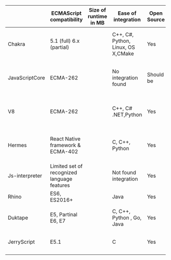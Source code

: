 |                | ECMAScript compatibility                    | Size of runtime in MB | Ease of integration                | Open Source  | WASM support                       | Ability to precompile Scripts | Intelligence within runtime                 | Support for isolation             | Multithreading support                      | OS support/architecture support | Planned support   |
|----------------|---------------------------------------------|-----------------------|------------------------------------|--------------|------------------------------------|-------------------------------|---------------------------------------------|-----------------------------------|---------------------------------------------|---------------------------------|-------------------|
| Chakra         | 5.1 (full) 6.x (partial)                    |                       | C++, C#, Python, Linux, OS X,CMake | Yes          | Yes, but not provided for embedder | Should not be able ?          | Simple JIT: low opt.Full JIT: high opt      | Should be offered by the Closures | No                                          |                                 | Community project |
| JavaScriptCore | ECMA-262                                    |                       | No integration found               | Should be    | Yes                                | Yes                           | DFG and FTL compilers                       | Should be offered by the Closures | No                                          |                                 |                   |
| V8             | ECMA-262                                    |                       | C++, C# .NET,Python                | Yes          | Yes                                | Yes                           | A lot                                       | Should be offered by the Closures | No                                          |                                 |                   |
| Hermes         | React Native framework & ECMA-402           |                       | C, C++, Python                     | Yes          | No                                 | yes                           | No JIT precompilation, but ahed compilation | Should be offered by the Closures | No                                          |                                 |                   |
| Js-interpreter | Limited set of recognized language features |                       | Not found integration              | Yes          | No                                 |                               | No intelligence                             | Sandbox each running instance     | Yes, multiple instances together            |                                 |                   |
| Rhino          | ES6, ES2016+                                |                       | Java                               | Yes          | Should not be                      | Yes                           | Yes                                         | Yes                               | Yes                                         |                                 |                   |
| Duktape        | E5, Partinal E6, E7                         |                       | C, C++, Python , Go, Java          | Yes          | should not be                      | No JIT compilation            | Not much since small footprint              |                                   | Only one active thread per Duktape instance |                                 |                   |
| JerryScript    | E5.1                                        |                       | C                                  | Yes          | Yes                                | Yes (Snapshot Support)        | ?                                           | Not sure nothing found            | Iot.js does (uses JerryScript)              |                                 |                   |
|                |                                             |                       |                                    |              |                                    |                               |                                             |                                   |                                             |                                 |                   |
